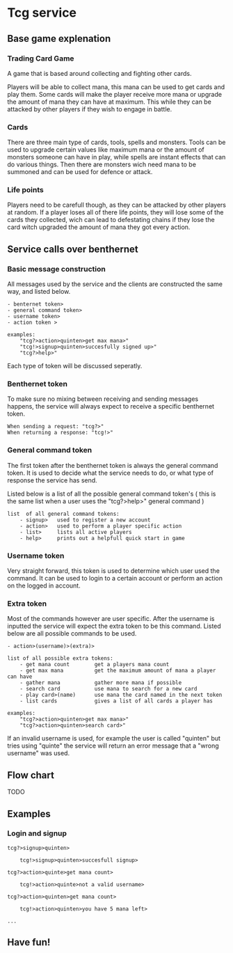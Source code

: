 # Tcg service

## Base game explenation

### Trading Card Game

A game that is based around collecting and fighting other cards.

Players will be able to collect mana, this mana can be used to get cards and play them. Some cards will make the player receive more mana or upgrade the amount of mana they can have at maximum. This while they can be attacked by other players if they wish to engage in battle.

### Cards

There are three main type of cards, tools, spells and monsters. Tools can be used to upgrade certain values like maximum mana or the amount of monsters someone can have in play, while spells are instant effects that can do various things. Then there are monsters wich need mana to be summoned and can be used for defence or attack.

### Life points

Players need to be carefull though, as they can be attacked by other players at random. If a player loses all of there life points, they will lose some of the cards they collected, wich can lead to defestating chains if they lose the card witch upgraded the amount of mana they got every action.

## Service calls over benthernet

### Basic message construction

All messages used by the service and the clients are constructed the same way, and listed below.

```
- benternet token>
- general command token>
- username token>
- action token >

examples:
    "tcg?>action>quinten>get max mana>"
    "tcg!>signup>quinten>succesfully signed up>"
    "tcg?>help>"
```

Each type of token will be discussed seperatly.

### Benthernet token

To make sure no mixing between receiving and sending messages happens, the service will always expect to receive a specific benthernet token.

```
When sending a request: "tcg?>"
When returning a response: "tcg!>"
```

### General command token

The first token after the benthernet token is always the general command token. It is used to decide what the service needs to do, or what type of response the service has send.

Listed below is a list of all the possible general command token's ( this is the same list when a user uses the "tcg?>help>" general command )

```
list  of all general command tokens:
    - signup>   used to register a new account
    - action>   used to perform a player specific action
    - list>     lists all active players
    - help>     prints out a helpfull quick start in game
```

### Username token

Very straight forward, this token is used to determine which user used the command. It can be used to login to a certain account or perform an action on the logged in account.

### Extra token

Most of the commands however are user specific. After the username is inputted the service will expect the extra token to be this command. Listed below are all possible commands to be used.

```
- action>(username)>(extra)>

list of all possible extra tokens:
    - get mana count        get a players mana count
    - get max mana          get the maximum amount of mana a player can have
    - gather mana           gather more mana if possible
    - search card           use mana to search for a new card
    - play card>(name)      use mana the card named in the next token
    - list cards            gives a list of all cards a player has

examples:
    "tcg?>action>quinten>get max mana>"
    "tcg?>action>quinten>search card>"
```

If an invalid username is used, for example the user is called "quinten" but tries using "quinte" the service will return an error message that a "wrong username" was used. 

## Flow chart

TODO

## Examples

### Login and signup

```
tcg?>signup>quinten>

    tcg!>signup>quinten>succesfull signup>

tcg?>action>quinte>get mana count>

    tcg!>action>quinte>not a valid username>

tcg?>action>quinten>get mana count>

    tcg!>action>quinten>you have 5 mana left>

...
```

## Have fun!
